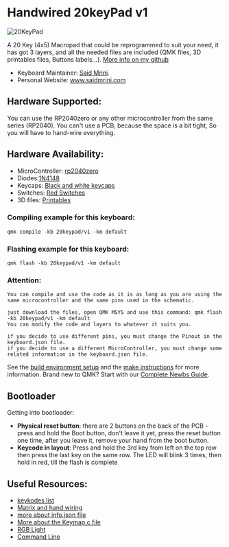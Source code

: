 # Handwired 20keyPad v1

![20KeyPad](https://i.imgur.com/QY72Sxf.jpg)

A 20 Key (4x5) Macropad that could be reprogrammed to suit your need, it has got 3 layers, and all the needed files are included (QMK files, 3D printables files, Buttons labels...). [More info on my github](https://github.com/smrini/QMK-20keyPad)

-   Keyboard Maintainer: [Said Mrini](https://github.com/smrini).
-   Personal Website: www.saidmrini.com

## Hardware Supported:

You can use the RP2040zero or any other microcontroller from the same series (RP2040).
You can't use a PCB, because the space is a bit tight, So you will have to hand-wire everything.

## Hardware Availability:

-   MicroController: [rp2040zero](https://es.aliexpress.com/item/1005006051130777.html?spm=a2g0o.order_list.order_list_main.5.1808194dhetDF1&gatewayAdapt=glo2esp)
-   Diodes:[1N4148](https://es.aliexpress.com/item/1005006127068810.html?spm=a2g0o.order_list.order_list_main.105.1808194dhetDF1&gatewayAdapt=glo2esp)
-   Keycaps: [Black and white keycaps](https://es.aliexpress.com/item/1005006213262185.html?srcSns=com.microsoft.emmx&spreadType=socialShare&bizType=ProductDetail&social_params=60751847458&aff_fcid=3e82b25962ef4dc898f6c1a723e484fa-1723912059100-06158-_EJaNmJJ&tt=MG&aff_fsk=_EJaNmJJ&aff_platform=default&sk=_EJaNmJJ&aff_trace_key=3e82b25962ef4dc898f6c1a723e484fa-1723912059100-06158-_EJaNmJJ&shareId=60751847458&businessType=ProductDetail&platform=AE&terminal_id=c09f31b4b2f6460dbb82ce014c7cc25d&afSmartRedirect=y) 
- Switches: [Red Switches](https://es.aliexpress.com/item/1005005908829758.html?srcSns=com.microsoft.emmx&spreadType=socialShare&bizType=ProductDetail&social_params=60751848328&aff_fcid=5d31ed8737f045919c9eb09fdda95cff-1723912124144-04923-_EGZQJXF&tt=MG&aff_fsk=_EGZQJXF&aff_platform=default&sk=_EGZQJXF&aff_trace_key=5d31ed8737f045919c9eb09fdda95cff-1723912124144-04923-_EGZQJXF&shareId=60751848328&businessType=ProductDetail&platform=AE&terminal_id=c09f31b4b2f6460dbb82ce014c7cc25d&afSmartRedirect=y)
-   3D files: [Printables](https://www.printables.com/model/841830-qmk-20keymacropad)

### Compiling example for this keyboard:

    qmk compile -kb 20keypad/v1 -km default

### Flashing example for this keyboard:

    qmk flash -kb 20keypad/v1 -km default

### Attention:

    You can compile and use the code as it is as long as you are using the same microcontroller and the same pins used in the schematic.

    just download the files, open QMK MSYS and use this command: qmk flash -kb 20keypad/v1 -km default
    You can modify the code and layers to whatever it suits you.

    if you decide to use different pins, you must change the Pinout in the keyboard.json file.
    if you decide to use a different MicroController, you must change some related information in the keyboard.json file.

See the [build environment setup](https://docs.qmk.fm/#/getting_started_build_tools) and the [make instructions](https://docs.qmk.fm/#/getting_started_make_guide) for more information. Brand new to QMK? Start with our [Complete Newbs Guide](https://docs.qmk.fm/#/newbs).

## Bootloader

Getting into bootloader:

-   **Physical reset button**: there are 2 buttons on the back of the PCB - press and hold the Boot button, don't leave it yet, press the reset button one time, after you leave it, remove your hand from the boot button.
-   **Keycode in layout**: Press and hold the 3rd key from left on the top row then press the last key on the same row. The LED will blink 3 times, then hold in red, till the flash is complete

## Useful Resources:

-   [keykodes list](https://docs.qmk.fm/#/keycodes)
-   [Matrix and hand wiring](https://docs.qmk.fm/#/hand_wire)
-   [more about info.json file](https://github.com/qmk/qmk_firmware/blob/master/docs/reference_info_json.md)
-   [More about the Keymap.c file](https://github.com/qmk/qmk_firmware/blob/master/docs/keymap.md)
-   [RGB Light](https://docs.qmk.fm/#/feature_rgblight)
-   [Command Line](https://github.com/qmk/qmk_firmware/blob/master/docs/cli_commands.md)
